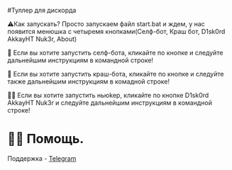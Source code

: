 #Туллер для дискорда

⚠️Как запускать? Просто запускаем файл start.bat и ждем, у нас появится менюшка с четыремя кнопками(Селф-бот, Краш бот, D1sk0rd AkkayHT Nuk3r, About)

🌃 Если вы хотите запустить селф-бота, кликайте по кнопке и следуйте дальнейшим инструкциям в командной строке!

🌆 Если вы хотите запустить краш-бота, кликайте по кнопке и следуйте также дальнейшим инструкциям в комадной строке!

:man_technologist: Если вы хотите запустить ньюkep, кликайте по кнопке D1sk0rd AkkayHT Nuk3r и следуйте дальнейшим инструкциям в командной строке!

# 👨‍💻 Помощь.
Поддержка - [Telegram](https://t.me/UcKAHDEP)
